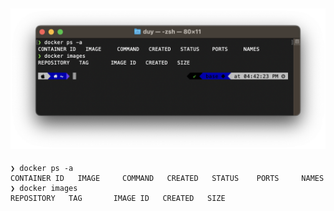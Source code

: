 
![Result](exercise-1.02.png)
---
```console
❯ docker ps -a
CONTAINER ID   IMAGE     COMMAND   CREATED   STATUS    PORTS     NAMES
❯ docker images
REPOSITORY   TAG       IMAGE ID   CREATED   SIZE
```